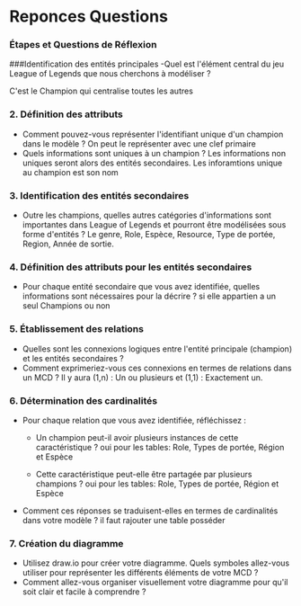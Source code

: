 # Reponces Questions

### Étapes et Questions de Réflexion

###Identification des entités principales
-Quel est l'élément central du jeu League of Legends que nous cherchons à modéliser ?

C'est le Champion qui centralise toutes les autres

### 2. Définition des attributs
- Comment pouvez-vous représenter l'identifiant unique d'un champion dans le modèle ?
  On peut le représenter avec une clef primaire 
- Quels informations sont uniques à un champion ? Les informations non uniques seront alors des entités secondaires.
  Les inforamtions unique au champion est son nom
### 3. Identification des entités secondaires
- Outre les champions, quelles autres catégories d'informations sont importantes dans League of Legends et pourront être modélisées sous forme d'entités ?
  Le genre, Role, Espèce, Resource, Type de portée, Region, Année de sortie.
### 4. Définition des attributs pour les entités secondaires
- Pour chaque entité secondaire que vous avez identifiée, quelles informations sont nécessaires pour la décrire ?
  si elle appartien a un seul Champions ou non
### 5. Établissement des relations
- Quelles sont les connexions logiques entre l'entité principale (champion) et les entités secondaires ?
- Comment exprimeriez-vous ces connexions en termes de relations dans un MCD ?
  Il y aura (1,n) : Un ou plusieurs et (1,1) : Exactement un.
### 6. Détermination des cardinalités
- Pour chaque relation que vous avez identifiée, réfléchissez :
  - Un champion peut-il avoir plusieurs instances de cette caractéristique ?
    oui pour les tables:
    Role, Types de portée, Région et Espèce
    
  - Cette caractéristique peut-elle être partagée par plusieurs champions ?
    oui pour les tables:
    Role, Types de portée, Région et Espèce
- Comment ces réponses se traduisent-elles en termes de cardinalités dans votre modèle ?
    il faut rajouter une table posséder
### 7. Création du diagramme
- Utilisez draw.io pour créer votre diagramme. Quels symboles allez-vous utiliser pour représenter les différents éléments de votre MCD ?
- Comment allez-vous organiser visuellement votre diagramme pour qu'il soit clair et facile à comprendre ?
